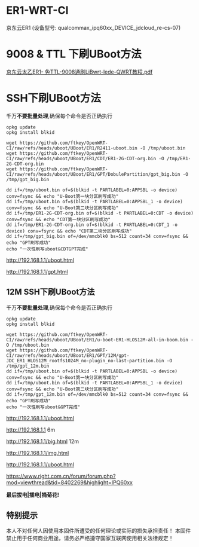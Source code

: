 # ER1-WRT-CI
京东云ER1 (设备型号: qualcommax_ipq60xx_DEVICE_jdcloud_re-cs-07)


# 9008 & TTL 下刷UBoot方法

[京东云太乙ER1- 免TTL-9008通刷LiBwrt-lede-QWRT教程.pdf](https://github.com/ftkey/OpenWRT-CI/blob/uboot/UBoot/ER1/%E4%BA%AC%E4%B8%9C%E4%BA%91%E5%A4%AA%E4%B9%99ER1-%20%E5%85%8DTTL-9008%E9%80%9A%E5%88%B7LiBwrt-lede-QWRT%E6%95%99%E7%A8%8B.pdf)


# SSH下刷UBoot方法

千万**不要批量处理**,确保每个命令是否正确执行

    opkg update
    opkg install blkid
    
    wget https://github.com/ftkey/OpenWRT-CI/raw/refs/heads/uboot/UBoot/ER1/R2411-uboot.bin -O /tmp/uboot.bin
    wget https://github.com/ftkey/OpenWRT-CI/raw/refs/heads/uboot/UBoot/ER1/CDT/ER1-2G-CDT-org.bin -O /tmp/ER1-2G-CDT-org.bin
    wget https://github.com/ftkey/OpenWRT-CI/raw/refs/heads/uboot/UBoot/ER1/GPT/DobulePartition/gpt_big.bin -O /tmp/gpt_big.bin

    dd if=/tmp/uboot.bin of=$(blkid -t PARTLABEL=0:APPSBL -o device) conv=fsync && echo "U-Boot第一块分区刷写成功"
    dd if=/tmp/uboot.bin of=$(blkid -t PARTLABEL=0:APPSBL_1 -o device) conv=fsync && echo "U-Boot第二块分区刷写成功"
    dd if=/tmp/ER1-2G-CDT-org.bin of=$(blkid -t PARTLABEL=0:CDT -o device) conv=fsync && echo "CDT第一块分区刷写成功"
    dd if=/tmp/ER1-2G-CDT-org.bin of=$(blkid -t PARTLABEL=0:CDT_1 -o device) conv=fsync && echo "CDT第二块分区刷写成功"
    dd if=/tmp/gpt_big.bin of=/dev/mmcblk0 bs=512 count=34 conv=fsync && echo "GPT刷写成功"
    echo "一次性刷写uboot&CDTGPT完成"

<http://192.168.1.1/uboot.html>

<http://192.168.1.1/gpt.html>

## 12M SSH下刷UBoot方法
千万**不要批量处理**,确保每个命令是否正确执行

    opkg update
    opkg install blkid
    
    wget https://github.com/ftkey/OpenWRT-CI/raw/refs/heads/uboot/UBoot/ER1/u-boot-ER1-HLOS12M-all-in-boom.bin -O /tmp/uboot.bin
    wget https://github.com/ftkey/OpenWRT-CI/raw/refs/heads/uboot/UBoot/ER1/GPT/12M/gpt-JDC_ER1_HLOS12M_rootfs1024M_no-plugin_no-last-partition.bin -O /tmp/gpt_12m.bin
    dd if=/tmp/uboot.bin of=$(blkid -t PARTLABEL=0:APPSBL -o device) conv=fsync && echo "U-Boot第一块分区刷写成功"
    dd if=/tmp/uboot.bin of=$(blkid -t PARTLABEL=0:APPSBL_1 -o device) conv=fsync && echo "U-Boot第二块分区刷写成功"
    dd if=/tmp/gpt_12m.bin of=/dev/mmcblk0 bs=512 count=34 conv=fsync && echo "GPT刷写成功"
    echo "一次性刷写uboot&GPT完成"

<http://192.168.1.1/uboot.html>

<http://192.168.1.1> 6m

<http://192.168.1.1/big.html> 12m

<http://192.168.1.1/img.html>

<http://192.168.1.1/uboot.html>

https://www.right.com.cn/forum/forum.php?mod=viewthread&tid=8402269&highlight=IPQ60xx

**最后拔电|插电|捅菊花!**


## 特别提示
本人不对任何人因使用本固件所遭受的任何理论或实际的损失承担责任！
本固件禁止用于任何商业用途，请务必严格遵守国家互联网使用相关法律规定！


